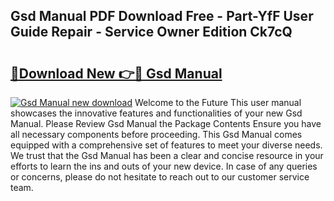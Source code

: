 ## Gsd Manual PDF Download Free - Part-YfF User Guide Repair - Service Owner Edition Ck7cQ

# <h2><a href="http://cf24618.oget.top/?id=Gsd+Manual">🔗Download New 👉🔴 Gsd Manual</a></h2>

[![Gsd Manual new download](https://i.imgur.com/5g1atiW.png)](http://cf24618.oget.top/?id=Gsd+Manual)
Welcome to the Future This user manual showcases the innovative features and functionalities of your new Gsd Manual. Please Review Gsd Manual the Package Contents Ensure you have all necessary components before proceeding. This Gsd Manual comes equipped with a comprehensive set of features to meet your diverse needs. We trust that the Gsd Manual has been a clear and concise resource in your efforts to learn the ins and outs of your new device. In case of any queries or concerns, please do not hesitate to reach out to our customer service team.
